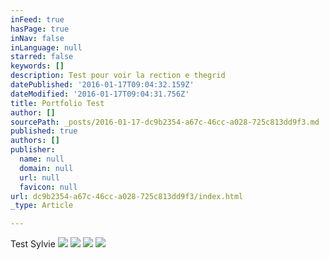 ```yaml
---
inFeed: true
hasPage: true
inNav: false
inLanguage: null
starred: false
keywords: []
description: Test pour voir la rection e thegrid
datePublished: '2016-01-17T09:04:32.159Z'
dateModified: '2016-01-17T09:04:31.756Z'
title: Portfolio Test
author: []
sourcePath: _posts/2016-01-17-dc9b2354-a67c-46cc-a028-725c813dd9f3.md
published: true
authors: []
publisher:
  name: null
  domain: null
  url: null
  favicon: null
url: dc9b2354-a67c-46cc-a028-725c813dd9f3/index.html
_type: Article

---
```

Test Sylvie
![](https://the-grid-user-content.s3-us-west-2.amazonaws.com/50e495c9-a47f-402b-8cac-2c7a56fb7721.jpg)
![](https://the-grid-user-content.s3-us-west-2.amazonaws.com/c8b6f906-6130-4048-b65e-4d56aadd08b3.jpg)
![](https://the-grid-user-content.s3-us-west-2.amazonaws.com/225b89a2-339f-4da0-b1cd-8e285a1c78ab.jpg)
![](https://the-grid-user-content.s3-us-west-2.amazonaws.com/064f92d7-6c26-44f1-a4a5-af6d4f35a9b4.jpg)